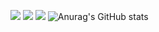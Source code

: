 <!--
**jincode93/jincode93** is a ✨ _special_ ✨ repository because its `README.md` (this file) appears on your GitHub profile.

Here are some ideas to get you started:

- 🔭 I’m currently working on ...
- 🌱 I’m currently learning ...
- 👯 I’m looking to collaborate on ...
- 🤔 I’m looking for help with ...
- 💬 Ask me about ...
- 📫 How to reach me: ...
- 😄 Pronouns: ...
- ⚡ Fun fact: ...
-->
<a href="https://jincode93.tistory.com" target="_blank"><img src="https://img.shields.io/badge/BLOG-FDEE21?style=flat&logo=Tistory&logoColor=071D49"/></a>
<a href="버튼을 눌렀을 때 이동할 링크" target="_blank"><img src="https://img.shields.io/badge/iOS APP-000000?style=flat&logo=Apple&logoColor=FFFFFF"/></a>
<a href="버튼을 눌렀을 때 이동할 링크" target="_blank"><img src="https://img.shields.io/badge/Swift-F05138?style=flat&logo=Swift&logoColor=FFFFFF"/></a>
![Anurag's GitHub stats](https://github-readme-stats.vercel.app/api?username=jincode93&show_icons=true&theme=algolia)
